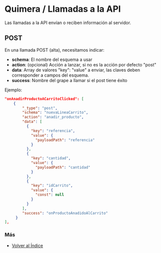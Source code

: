# Quimera / Llamadas a la API

Las llamadas a la API envían o reciben información al servidor.

## POST
En una llamada POST (alta), necesitamos indicar:
* **schema**: El nombre del esquema a usar
* **action**: (opcional) Acción a lanzar, si no es la acción por defecto "post"
* **data**: Array de valores "key": "value" a enviar, las claves deben corresponder a campos del esquema.
* **success**: Nombre del grape a llamar si el post tiene éxito

Ejemplo:
```json
"onAnadirProductoACarritoClicked": [
    {
        "_type": "post",
        "schema": "nuevaLineaCarrito",
        "action": "anadir_producto",
        "data": [
          {
            "key": "referencia",
            "value": {
              "payloadPath": "referencia"
            }
          },
          {
            "key": "cantidad",
            "value": {
              "payloadPath": "cantidad"
            }
          },
          {
            "key": "idCarrito",
            "value": {
              "const": null
            }
          }
        ],
        "success": "onProductoAnadidoAlCarrito"
     }
],
```

### Más

  * [Volver al Índice](./index.md)
